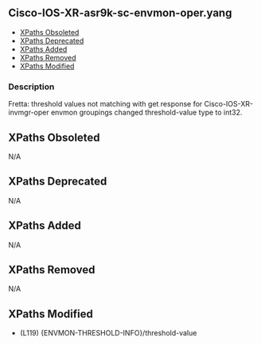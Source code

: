 ## Cisco-IOS-XR-asr9k-sc-envmon-oper.yang

- [XPaths Obsoleted](#xpaths-obsoleted)
- [XPaths Deprecated](#xpaths-deprecated)
- [XPaths Added](#xpaths-added)
- [XPaths Removed](#xpaths-removed)
- [XPaths Modified](#xpaths-modified)

### Description

Fretta: threshold values not matching with get response for Cisco-IOS-XR-invmgr-oper envmon groupings changed threshold-value type to int32.

## XPaths Obsoleted

N/A

## XPaths Deprecated

N/A

## XPaths Added

N/A

## XPaths Removed

N/A

## XPaths Modified

- (L119)	{ENVMON-THRESHOLD-INFO}/threshold-value

